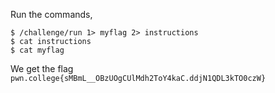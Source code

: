 Run the commands, 
```
$ /challenge/run 1> myflag 2> instructions
$ cat instructions
$ cat myflag
```

We get the flag `pwn.college{sMBmL__OBzUOgCUlMdh2ToY4kaC.ddjN1QDL3kTO0czW}`
